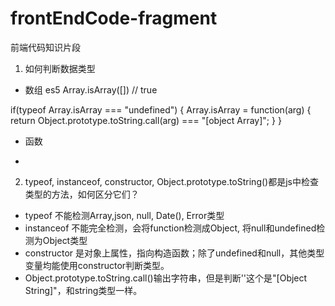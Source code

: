 # frontEndCode-fragment
前端代码知识片段

1. 如何判断数据类型
  * 数组
  es5
  Array.isArray([]) // true
  <!-- not es5 -->
  if(typeof Array.isArray === "undefined") {
    Array.isArray = function(arg) {
      return Object.prototype.toString.call(arg) === "[object Array]";
    }
  }
  * 函数


  * 


2. typeof, instanceof, constructor, Object.prototype.toString()都是js中检查类型的方法，如何区分它们？
  * typeof 不能检测Array,json, null, Date(), Error类型
  * instanceof 不能完全检测，会将function检测成Object, 将null和undefined检测为Object类型
  * constructor 是对象上属性，指向构造函数；除了undefined和null，其他类型变量均能使用constructor判断类型。
  * Object.prototype.toString.call()输出字符串，但是判断''这个是"[Object String]"，和string类型一样。
  